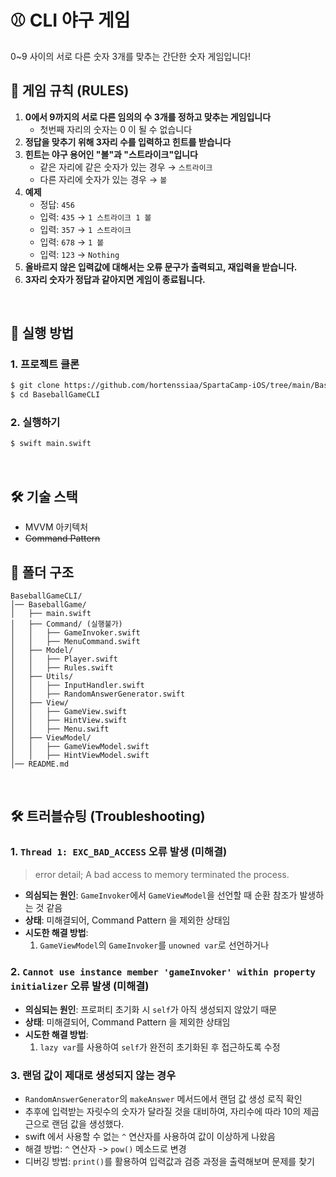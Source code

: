 # ⚾ CLI 야구 게임

0~9 사이의 서로 다른 숫자 3개를 맞추는 간단한 숫자 게임입니다!

## 📌 게임 규칙 (RULES)

1. **0에서 9까지의 서로 다른 임의의 수 3개를 정하고 맞추는 게임입니다**
	- 첫번째 자리의 숫자는 0 이 될 수 없습니다
2. **정답을 맞추기 위해 3자리 수를 입력하고 힌트를 받습니다**
3. **힌트는 야구 용어인 "볼"과 "스트라이크"입니다**
   - 같은 자리에 같은 숫자가 있는 경우 → `스트라이크`
   - 다른 자리에 숫자가 있는 경우 → `볼`
4. **예제**
   - 정답: `456`
   - 입력: `435` → `1 스트라이크 1 볼`
   - 입력: `357` → `1 스트라이크`
   - 입력: `678` → `1 볼`
   - 입력: `123` → `Nothing`
5. **올바르지 않은 입력값에 대해서는 오류 문구가 출력되고, 재입력을 받습니다.**
6. **3자리 숫자가 정답과 같아지면 게임이 종료됩니다.**

<br>

## 🚀 실행 방법

### 1. 프로젝트 클론
```sh
$ git clone https://github.com/hortenssiaa/SpartaCamp-iOS/tree/main/BaseBallGame_CLI
$ cd BaseballGameCLI
```

### 2. 실행하기
```sh
$ swift main.swift
```
<br>

## 🛠 기술 스택
- MVVM 아키텍처
- ~~Command Pattern~~
## 📂 폴더 구조
```
BaseballGameCLI/
│── BaseballGame/
│   ├── main.swift
│   ├── Command/ (실행불가)
│   │   ├── GameInvoker.swift
│   │   ├── MenuCommand.swift
│   ├── Model/
│   │   ├── Player.swift
│   │   ├── Rules.swift
│   ├── Utils/
│   │   ├── InputHandler.swift
│   │   ├── RandomAnswerGenerator.swift
│   ├── View/
│   │   ├── GameView.swift
│   │   ├── HintView.swift
│   │   ├── Menu.swift
│   ├── ViewModel/
│   │   ├── GameViewModel.swift
│   │   ├── HintViewModel.swift
│── README.md
```

<br>

## 🛠 트러블슈팅 (Troubleshooting)

### 1. `Thread 1: EXC_BAD_ACCESS` 오류 발생 (미해결)  
 > error detail; A bad access to memory terminated the process.
- **의심되는 원인**: `GameInvoker`에서 `GameViewModel`을 선언할 때 순환 참조가 발생하는 것 같음
- **상태**: 미해결되어, Command Pattern 을 제외한 상태임
- **시도한 해결 방법**:
  1. `GameViewModel`의 `GameInvoker`를 `unowned var`로 선언하거나

### 2. `Cannot use instance member 'gameInvoker' within property initializer` 오류 발생 (미해결)
- **의심되는 원인**: 프로퍼티 초기화 시 `self`가 아직 생성되지 않았기 때문
- **상태**: 미해결되어, Command Pattern 을 제외한 상태임
- **시도한 해결 방법**:
  1. `lazy var`를 사용하여 `self`가 완전히 초기화된 후 접근하도록 수정
  
### 3. 랜덤 값이 제대로 생성되지 않는 경우
- `RandomAnswerGenerator`의 `makeAnswer` 메서드에서 랜덤 값 생성 로직 확인
- 추후에 입력받는 자릿수의 숫자가 달라질 것을 대비하여, 자리수에 따라 10의 제곱근으로 랜덤 값을 생성했다.
- swift 에서 사용할 수 없는 `^` 연산자를 사용하여 값이 이상하게 나왔음
- 해결 방법:  `^` 연산자 -> `pow()` 메소드로 변경
- 디버깅 방법: `print()`를 활용하여 입력값과 검증 과정을 출력해보며 문제를 찾기
